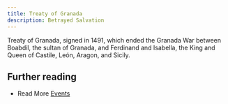 ```yaml
---
title: Treaty of Granada
description: Betrayed Salvation
---
```


Treaty of Granada, signed in 1491, which ended the Granada War between Boabdil, the sultan of Granada, and Ferdinand and Isabella, the King and Queen of Castile, León, Aragon, and Sicily.

## Further reading

- Read More [Events](/events/)